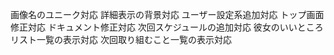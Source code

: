 画像名のユニーク対応
詳細表示の背景対応
ユーザー設定系追加対応
トップ画面修正対応
ドキュメント修正対応
次回スケジュールの追加対応
彼女のいいところリスト一覧の表示対応
次回取り組むこと一覧の表示対応